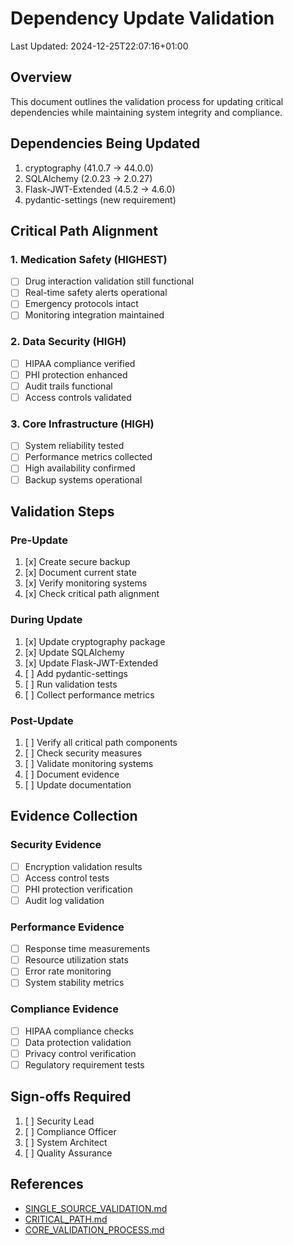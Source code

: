 # Dependency Update Validation
Last Updated: 2024-12-25T22:07:16+01:00

## Overview
This document outlines the validation process for updating critical dependencies while maintaining system integrity and compliance.

## Dependencies Being Updated
1. cryptography (41.0.7 -> 44.0.0)
2. SQLAlchemy (2.0.23 -> 2.0.27)
3. Flask-JWT-Extended (4.5.2 -> 4.6.0)
4. pydantic-settings (new requirement)

## Critical Path Alignment

### 1. Medication Safety (HIGHEST)
- [ ] Drug interaction validation still functional
- [ ] Real-time safety alerts operational
- [ ] Emergency protocols intact
- [ ] Monitoring integration maintained

### 2. Data Security (HIGH)
- [ ] HIPAA compliance verified
- [ ] PHI protection enhanced
- [ ] Audit trails functional
- [ ] Access controls validated

### 3. Core Infrastructure (HIGH)
- [ ] System reliability tested
- [ ] Performance metrics collected
- [ ] High availability confirmed
- [ ] Backup systems operational

## Validation Steps

### Pre-Update
1. [x] Create secure backup
2. [x] Document current state
3. [x] Verify monitoring systems
4. [x] Check critical path alignment

### During Update
1. [x] Update cryptography package
2. [x] Update SQLAlchemy
3. [x] Update Flask-JWT-Extended
4. [ ] Add pydantic-settings
5. [ ] Run validation tests
6. [ ] Collect performance metrics

### Post-Update
1. [ ] Verify all critical path components
2. [ ] Check security measures
3. [ ] Validate monitoring systems
4. [ ] Document evidence
5. [ ] Update documentation

## Evidence Collection

### Security Evidence
- [ ] Encryption validation results
- [ ] Access control tests
- [ ] PHI protection verification
- [ ] Audit log validation

### Performance Evidence
- [ ] Response time measurements
- [ ] Resource utilization stats
- [ ] Error rate monitoring
- [ ] System stability metrics

### Compliance Evidence
- [ ] HIPAA compliance checks
- [ ] Data protection validation
- [ ] Privacy control verification
- [ ] Regulatory requirement tests

## Sign-offs Required
1. [ ] Security Lead
2. [ ] Compliance Officer
3. [ ] System Architect
4. [ ] Quality Assurance

## References
- [SINGLE_SOURCE_VALIDATION.md](../SINGLE_SOURCE_VALIDATION.md)
- [CRITICAL_PATH.md](../CRITICAL_PATH.md)
- [CORE_VALIDATION_PROCESS.md](../CORE_VALIDATION_PROCESS.md)
